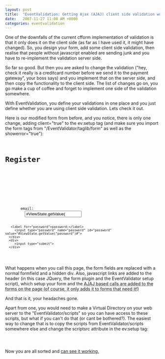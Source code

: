 ```yaml
---
layout: post
title:  "EventValidation: Getting Ajax (AJAJ) client side validation working"
date:   2007-11-27 11:08 AM +0000
categories: eventvalidation
---
```

One of the downfalls of the current cfform implementation of validation is that it only does it on the client side (as far as I have used it, it might have changed). So, you design your form, add some client side validation, then realise that people without javascript enabled are sending junk and you have to re-implement the validation server side.

So far so good. But then you are asked to change the validation ("hey, check it really is a creditcard number before we send it to the payment gateway", your boss says) and you implement that on the server side, and then copy the functionality to the client side. The list of changes go on, you go make a cup of coffee and forget to implement one side of the validation somewhere. 

With EventValidation, you define your validations in one place and you just define whether you are using client side validation. Lets check it out. 

Here is our modified form from before, and you notice, there is only one change, adding client="true" to the ev:setup tag (and make sure you import the form tags from "/EventValidator/taglib/form" as well as the showerror="true"):

<code>
<h1>Register</h1>
   <cfimport prefix="ev" taglib="/EventValidation/taglib">
   <cfoutput>   
   <form action="#ViewState.getValue("myself")#register.action" method="post" >
      <ev:setup id="ev_Register" successEvent="register.action" client="true" showerror="true">
      <div>
       <label for="email">email:</label>
         <input type="text" name="email" id="email" value="#ViewState.getValue("email")#">
      
       <label for="password">password:</label>
         <input type="password" name="password" id="password" value="#ViewState.getValue("password")#">
      </div>
      <div>
         <input type="submit">
      </div>
   </form>
</code>

What happens when you call this page, the form fields are replaced with a normal formfield and a hidden div. Also, javascript links are added to the header (in this case JQuery, the form plugin and the EventValidator setup script), which setup your form and the <abbr title="Asynchronous Javascript with JSON">AJAJ</a> based calls are added to the forms on the page (of course, it only adds it to forms that need it!)
	
And that is it, your headaches gone.

Apart from one, you would need to make a Virtual Directory on your web server to the "EventValidator/scripts" so you can have access to these scripts, but what if you can't do that (or cant be bothered?). The easiest way to change that is to copy the scripts from EventValidator/scripts somewhere else and change the scriptsrc attribute in the ev:setup tag:

<code>
      <ev:setup id="ev_Register" successEvent="register.action" client="true" showerror="true" scriptsrc="/scripts/">	
</code>

Now you are all sorted and <a href="http://www.markdrew.co.uk/EVDemo/index.cfm?go=ajaxerror" title="EventValidation Examples">can see it working.</a>